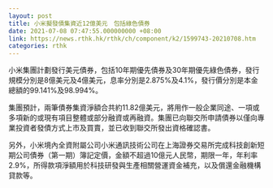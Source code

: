 ```yaml
---
layout: post
title: 小米擬發債集資近12億美元　包括綠色債券
date: 2021-07-08 07:47:55.000000000 +08:00
link: https://news.rthk.hk/rthk/ch/component/k2/1599743-20210708.htm
categories: rthk
---
```


小米集團計劃發行美元債券，包括10年期優先債券及30年期優先綠色債券，發行規模分別是8億美元及4億美元，息率分別是2.875%及4.1%，發行價分別是本金總額的99.141%及98.994%。

集團預計，兩筆債券集資淨額合共約11.82億美元，將用作一般企業同途、一項或多項新的或現有項目整體或部分融資或再融資。集團已向聯交所申請債券以僅向專業投資者發債方式上市及買賣，並已收到聯交所發出資格確認書。

另外，小米境內全資附屬公司小米通訊技術公司在上海證券交易所完成科技創新短期公司債券（第一期）簿記定價，金額不超過10億元人民幣，期限一年，年利率2.9%，所得款項淨額用於科技研發與生產相關營運資金補充，以及償還金融機構貸款等。
